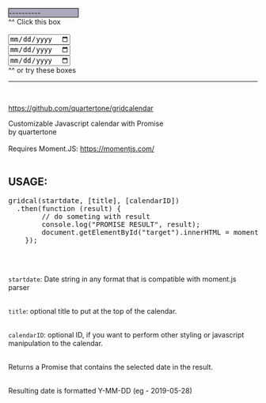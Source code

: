 

<script src="https://cdnjs.cloudflare.com/ajax/libs/moment.js/2.24.0/moment.min.js"></script>
<script src="gridcalendar.js"></script>
<link rel="stylesheet" type="text/css" href="gridcalendar.css" />

<div id="cal" style="border: 1px solid black; background: #aab; width:10em;cursor: pointer">----------</div>
^^ Click this box

<br/>
<br/>
<input type="date" /><br/>
<input type="date" /><br/>
<input type="date" /><br/>
^^ or try these boxes

<br/>
<hr/>
<br/>

<a href="https://github.com/quartertone/gridcalendar">https://github.com/quartertone/gridcalendar</a>
<br/>

Customizable Javascript calendar with Promise<br/>
by quartertone<br/>
<br/>
Requires Moment.JS: <a href="https://momentjs.com/">https://momentjs.com/</a>
<br/><br/>

<h2>USAGE:</h2>

<pre>
gridcal(startdate, [title], [calendarID])
  .then(function (result) {
		// do someting with result
		console.log("PROMISE RESULT", result);
		document.getElementById("target").innerHTML = moment(result).format("ll");
	});
</pre>

<br/><br/>

<code>startdate</code>: Date string in any format that is compatible with moment.js parser<br/><br/>

<code>title</code>: optional title to put at the top of the calendar.<br/><br/>

<code>calendarID</code>: optional ID, if you want to perform other styling or javascript manipulation to the calendar.<br/><br/>

Returns a Promise that contains the selected date in the result.<br/><br/>

Resulting date is formatted Y-MM-DD (eg - 2019-05-28)<br/><br/>


<script type="text/javascript">

document.getElementById("cal").onclick = function(e) {
	e.preventDefault();
	gridcal(this.innerHTML).then(function(result) {
		console.log("PROMISE RESULT", result);
		e.target.innerHTML = moment(result).format("LL");
		//document.getElementById("cal").innerHTML = result;
	});
};







// Experimental code to replace input date elements with DIVs

try {
	var datethings = document.querySelectorAll("input[type='date']");

	for (i = 0; i < datethings.length; i++) {
		//let newthing = document.createElement("div");
		//newthing.innerHTML = moment().format("ll");
		//datethings[i].parentElement.insertBefore(newthing, datethings[i]);
		//datethings[i].parentElement.removeChild(datethings[i]);
		//replace date input with DIVs


		datethings[i].onclick = function(e) {
			e.preventDefault();
			gridcal(this.innerHTML).then(function(result) {
				console.log("PROMISE RESULT", result);
				e.target.innerHTML = moment(result).format("ll");
			});
		};

	}

} catch (e) {}


/* */



</script>

</main>
</body>
</html>
